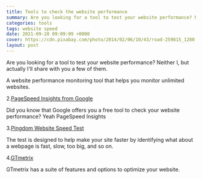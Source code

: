 ```yaml
---
title: Tools to check the website performance
summary: Are you looking for a tool to test your website performance? Neither I, but actually I'll share with you a few of them and guess what, are all free.
categories: tools
tags: website speed
date: 2021-09-28 09:09:09 +0000
cover: https://cdn.pixabay.com/photo/2014/02/06/10/43/road-259815_1280.jpg
layout: post
---
```


Are you looking for a tool to test your website performance? Neither I, but actually I'll share with you a few of them.


A website performance monitoring tool that helps you monitor unlimited websites.

2.<a href="https://developers.google.com/speed/pagespeed/insights/" target="_blank">PageSpeed Insights from Google</a>

Did you know that Google offers you a free tool to check your website performance? Yeah PageSpeed Insights

3.<a href="https://tools.pingdom.com/" target="_blank">Pingdom Website Speed Test</a>

The test is designed to help make your site faster by identifying what about a webpage is fast, slow, too big, and so on.

4.<a href="https://gtmetrix.com/" target="_blank">GTmetrix</a>

GTmetrix has a suite of features and options to optimize your website.


